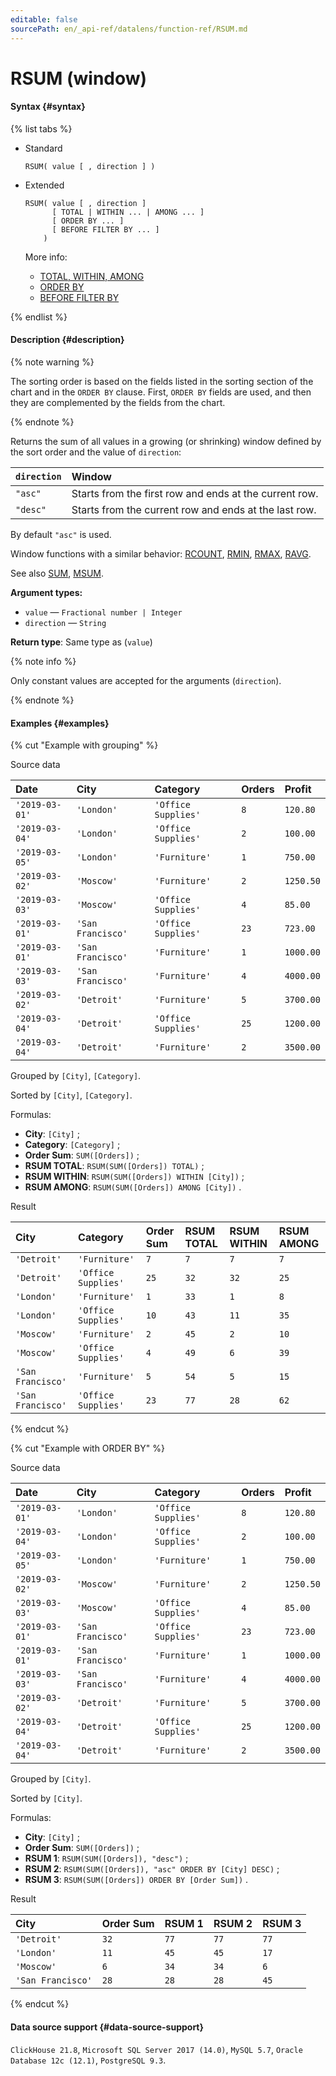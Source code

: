 ```yaml
---
editable: false
sourcePath: en/_api-ref/datalens/function-ref/RSUM.md
---
```


# RSUM (window)



#### Syntax {#syntax}

{% list tabs %}

- Standard

  ```
  RSUM( value [ , direction ] )
  ```

- Extended

  ```
  RSUM( value [ , direction ]
        [ TOTAL | WITHIN ... | AMONG ... ]
        [ ORDER BY ... ]
        [ BEFORE FILTER BY ... ]
      )
  ```

  More info:
  - [TOTAL, WITHIN, AMONG](window-functions.md#syntax-grouping)
  - [ORDER BY](window-functions.md#syntax-order-by)
  - [BEFORE FILTER BY](window-functions.md#syntax-before-filter-by)

{% endlist %}

#### Description {#description}

{% note warning %}

The sorting order is based on the fields listed in the sorting section of the chart and in the `ORDER BY` clause. First, `ORDER BY` fields are used, and then they are complemented by the fields from the chart.

{% endnote %}

Returns the sum of all values in a growing (or shrinking) window defined by the sort order and the value of `direction`:

| `direction`   | Window                                                 |
|:--------------|:-------------------------------------------------------|
| `"asc"`       | Starts from the first row and ends at the current row. |
| `"desc"`      | Starts from the current row and ends at the last row.  |

By default `"asc"` is used.


Window functions with a similar behavior: [RCOUNT](RCOUNT.md), [RMIN](RMIN.md), [RMAX](RMAX.md), [RAVG](RAVG.md).

See also [SUM](SUM.md), [MSUM](MSUM.md).

**Argument types:**
- `value` — `Fractional number | Integer`
- `direction` — `String`


**Return type**: Same type as (`value`)

{% note info %}

Only constant values are accepted for the arguments (`direction`).

{% endnote %}


#### Examples {#examples}

{% cut "Example with grouping" %}


Source data

| **Date**       | **City**          | **Category**        | **Orders**   | **Profit**   |
|:---------------|:------------------|:--------------------|:-------------|:-------------|
| `'2019-03-01'` | `'London'`        | `'Office Supplies'` | `8`          | `120.80`     |
| `'2019-03-04'` | `'London'`        | `'Office Supplies'` | `2`          | `100.00`     |
| `'2019-03-05'` | `'London'`        | `'Furniture'`       | `1`          | `750.00`     |
| `'2019-03-02'` | `'Moscow'`        | `'Furniture'`       | `2`          | `1250.50`    |
| `'2019-03-03'` | `'Moscow'`        | `'Office Supplies'` | `4`          | `85.00`      |
| `'2019-03-01'` | `'San Francisco'` | `'Office Supplies'` | `23`         | `723.00`     |
| `'2019-03-01'` | `'San Francisco'` | `'Furniture'`       | `1`          | `1000.00`    |
| `'2019-03-03'` | `'San Francisco'` | `'Furniture'`       | `4`          | `4000.00`    |
| `'2019-03-02'` | `'Detroit'`       | `'Furniture'`       | `5`          | `3700.00`    |
| `'2019-03-04'` | `'Detroit'`       | `'Office Supplies'` | `25`         | `1200.00`    |
| `'2019-03-04'` | `'Detroit'`       | `'Furniture'`       | `2`          | `3500.00`    |

Grouped by `[City]`, `[Category]`.

Sorted by `[City]`, `[Category]`.

Formulas:

- **City**: `[City]` ;
- **Category**: `[Category]` ;
- **Order Sum**: `SUM([Orders])` ;
- **RSUM TOTAL**: `RSUM(SUM([Orders]) TOTAL)` ;
- **RSUM WITHIN**: `RSUM(SUM([Orders]) WITHIN [City])` ;
- **RSUM AMONG**: `RSUM(SUM([Orders]) AMONG [City])` .


Result

| **City**          | **Category**        | **Order Sum**   | **RSUM TOTAL**   | **RSUM WITHIN**   | **RSUM AMONG**   |
|:------------------|:--------------------|:----------------|:-----------------|:------------------|:-----------------|
| `'Detroit'`       | `'Furniture'`       | `7`             | `7`              | `7`               | `7`              |
| `'Detroit'`       | `'Office Supplies'` | `25`            | `32`             | `32`              | `25`             |
| `'London'`        | `'Furniture'`       | `1`             | `33`             | `1`               | `8`              |
| `'London'`        | `'Office Supplies'` | `10`            | `43`             | `11`              | `35`             |
| `'Moscow'`        | `'Furniture'`       | `2`             | `45`             | `2`               | `10`             |
| `'Moscow'`        | `'Office Supplies'` | `4`             | `49`             | `6`               | `39`             |
| `'San Francisco'` | `'Furniture'`       | `5`             | `54`             | `5`               | `15`             |
| `'San Francisco'` | `'Office Supplies'` | `23`            | `77`             | `28`              | `62`             |

{% endcut %}

{% cut "Example with ORDER BY" %}


Source data

| **Date**       | **City**          | **Category**        | **Orders**   | **Profit**   |
|:---------------|:------------------|:--------------------|:-------------|:-------------|
| `'2019-03-01'` | `'London'`        | `'Office Supplies'` | `8`          | `120.80`     |
| `'2019-03-04'` | `'London'`        | `'Office Supplies'` | `2`          | `100.00`     |
| `'2019-03-05'` | `'London'`        | `'Furniture'`       | `1`          | `750.00`     |
| `'2019-03-02'` | `'Moscow'`        | `'Furniture'`       | `2`          | `1250.50`    |
| `'2019-03-03'` | `'Moscow'`        | `'Office Supplies'` | `4`          | `85.00`      |
| `'2019-03-01'` | `'San Francisco'` | `'Office Supplies'` | `23`         | `723.00`     |
| `'2019-03-01'` | `'San Francisco'` | `'Furniture'`       | `1`          | `1000.00`    |
| `'2019-03-03'` | `'San Francisco'` | `'Furniture'`       | `4`          | `4000.00`    |
| `'2019-03-02'` | `'Detroit'`       | `'Furniture'`       | `5`          | `3700.00`    |
| `'2019-03-04'` | `'Detroit'`       | `'Office Supplies'` | `25`         | `1200.00`    |
| `'2019-03-04'` | `'Detroit'`       | `'Furniture'`       | `2`          | `3500.00`    |

Grouped by `[City]`.

Sorted by `[City]`.

Formulas:

- **City**: `[City]` ;
- **Order Sum**: `SUM([Orders])` ;
- **RSUM 1**: `RSUM(SUM([Orders]), "desc")` ;
- **RSUM 2**: `RSUM(SUM([Orders]), "asc" ORDER BY [City] DESC)` ;
- **RSUM 3**: `RSUM(SUM([Orders]) ORDER BY [Order Sum])` .


Result

| **City**          | **Order Sum**   | **RSUM 1**   | **RSUM 2**   | **RSUM 3**   |
|:------------------|:----------------|:-------------|:-------------|:-------------|
| `'Detroit'`       | `32`            | `77`         | `77`         | `77`         |
| `'London'`        | `11`            | `45`         | `45`         | `17`         |
| `'Moscow'`        | `6`             | `34`         | `34`         | `6`          |
| `'San Francisco'` | `28`            | `28`         | `28`         | `45`         |

{% endcut %}


#### Data source support {#data-source-support}

`ClickHouse 21.8`, `Microsoft SQL Server 2017 (14.0)`, `MySQL 5.7`, `Oracle Database 12c (12.1)`, `PostgreSQL 9.3`.

